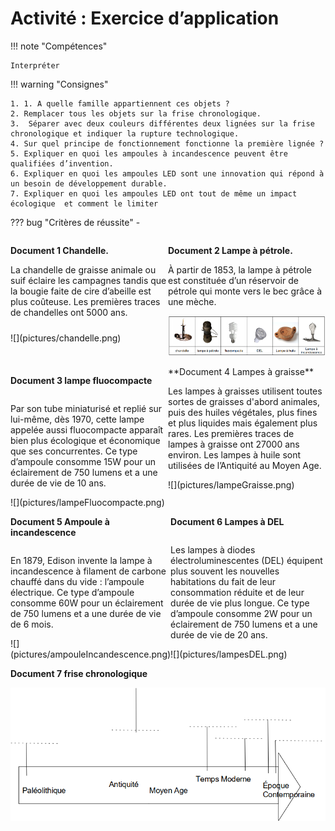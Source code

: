 # Activité : Exercice d’application

!!! note "Compétences"

    Interpréter 

!!! warning "Consignes"

    1. 1. A quelle famille appartiennent ces objets ? 
    2. Remplacer tous les objets sur la frise chronologique.
    3.  Séparer avec deux couleurs différentes deux lignées sur la frise chronologique et indiquer la rupture technologique.
    4. Sur quel principe de fonctionnement fonctionne la première lignée ?
    5. Expliquer en quoi les ampoules à incandescence peuvent être qualifiées d’invention. 
    6. Expliquer en quoi les ampoules LED sont une innovation qui répond à un besoin de développement durable.
    7. Expliquer en quoi les ampoules LED ont tout de même un impact écologique  et comment le limiter

    
??? bug "Critères de réussite"
    - 





<div markdown style="page-break-after: always; display:flex; flex-direction:row; ">

<div markdown style="display:flex; flex-direction:column; flex: 1 1 0;">

**Document 1 Chandelle.**

<div markdown style=" display:flex; flex-direction:row; flex : 2 1 0; ">
La chandelle de graisse animale ou suif éclaire les campagnes tandis que la bougie faite de cire d’abeille est plus coûteuse. Les premières traces de chandelles ont 5000 ans.
</div>

<div markdown style=" display:flex; flex-direction:row; flex : 1 1 0; ">
![](pictures/chandelle.png)
</div>

</div>



<div markdown style="display:flex; flex-direction:column; flex: 1 1 0;">

**Document 2 Lampe à pétrole.**

<div markdown style=" display:flex; flex-direction:row; flex : 2 1 0; ">
À partir de 1853, la lampe à pétrole est constituée d’un réservoir de pétrole qui monte vers le bec grâce à une mèche.

</div>

<div markdown style=" display:flex; flex-direction:row; flex : 1 1 0; ">

![](pictures/lampePetrole.png)

</div>

</div>

</div>




<div markdown style="page-break-after: always; display:flex; flex-direction:row; ">

<div markdown style="display:flex; flex-direction:column; flex: 1 1 0;">

**Document 3 lampe fluocompacte**

<div markdown style=" display:flex; flex-direction:row; flex : 2 1 0; ">

Par son tube miniaturisé et replié sur lui-même, dès 1970, cette lampe appelée aussi fluocompacte apparaît bien plus écologique et économique que ses concurrentes. Ce type d’ampoule consomme 15W pour un éclairement de 750 lumens et a une durée de vie de 10 ans.

</div>

<div markdown style=" display:flex; flex-direction:row; flex : 1 1 0; ">
![](pictures/lampeFluocompacte.png)
</div>

</div>



<div markdown style="display:flex; flex-direction:column; flex: 1 1 0;">
**Document 4 Lampes à graisse**

<div markdown style=" display:flex; flex-direction:row; flex : 2 1 0; ">

Les lampes à graisses utilisent toutes sortes de graisses d'abord animales, puis des huiles végétales, plus fines et plus liquides mais également plus rares.  Les premières traces de lampes à graisse ont 27000 ans environ.
Les lampes à huile sont utilisées de l’Antiquité au Moyen Age. 

</div>

<div markdown style=" display:flex; flex-direction:row; flex : 1 1 0; ">
![](pictures/lampeGraisse.png)

</div>

</div>

</div>


<div markdown style="page-break-after: always; display:flex; flex-direction:row; ">

<div markdown style="display:flex; flex-direction:column; flex: 1 1 0;">



**Document 5 Ampoule à incandescence**

<div markdown style=" display:flex; flex-direction:row; flex : 2 1 0; ">

En 1879, Edison invente la lampe à incandescence à filament de carbone chauffé dans du vide : l’ampoule électrique. Ce type d’ampoule consomme 60W pour un éclairement de 750 lumens et a une durée de vie de 6 mois.

</div>

<div markdown style=" display:flex; flex-direction:row; flex : 1 1 0; ">
![](pictures/ampouleIncandescence.png)
</div>

</div>



<div markdown style="display:flex; flex-direction:column; flex: 1 1 0;">

**Document 6 Lampes à DEL**

<div markdown style=" display:flex; flex-direction:row; flex : 2 1 0; ">

Les lampes à diodes électroluminescentes (DEL) équipent plus souvent les nouvelles habitations du fait de leur consommation réduite et de leur durée de vie plus longue. Ce type d’ampoule consomme 2W pour un éclairement de 750 lumens et a une durée de vie de 20 ans.

</div>

<div markdown style=" display:flex; flex-direction:row; flex : 1 1 0; ">
![](pictures/lampesDEL.png)

</div>

</div>

</div>

**Document 7 frise chronologique**

![](pictures/friseFamilleLampe.png)